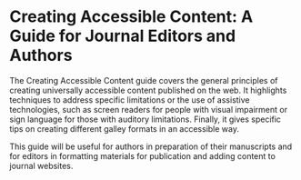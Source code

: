 # Creating Accessible Content: A Guide for Journal Editors and Authors

The Creating Accessible Content guide covers the general principles of creating universally accessible content published on the web. It highlights techniques to address specific limitations or the use of assistive technologies, such as screen readers for people with visual impairment or sign language for those with auditory limitations. Finally, it gives specific tips on creating different galley formats in an accessible way.

This guide will be useful for authors in preparation of their manuscripts and for editors in formatting materials for publication and adding content to journal websites.
